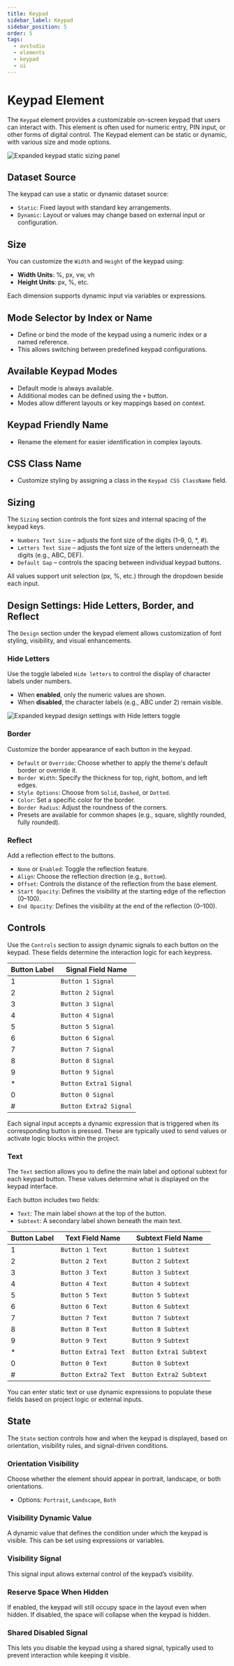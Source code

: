 ```yaml
---
title: Keypad
sidebar_label: Keypad
sidebar_position: 5
order: 5
tags:
  - avstudio
  - elements
  - keypad
  - ui
---
```


# Keypad Element

The `Keypad` element provides a customizable on-screen keypad that users can interact with. This element is often used for numeric entry, PIN input, or other forms of digital control. The Keypad element can be static or dynamic, with various size and mode options.

![Expanded keypad static sizing panel](./img/keypad-static-sizing.png)

## Dataset Source

The keypad can use a static or dynamic dataset source:

- `Static`: Fixed layout with standard key arrangements.
- `Dynamic`: Layout or values may change based on external input or configuration.

## Size

You can customize the `Width` and `Height` of the keypad using:

- **Width Units**: %, px, vw, vh
- **Height Units**: px, %, etc.

Each dimension supports dynamic input via variables or expressions.

## Mode Selector by Index or Name

- Define or bind the mode of the keypad using a numeric index or a named reference.
- This allows switching between predefined keypad configurations.

## Available Keypad Modes

- Default mode is always available.
- Additional modes can be defined using the `+` button.
- Modes allow different layouts or key mappings based on context.

## Keypad Friendly Name

- Rename the element for easier identification in complex layouts.

## CSS Class Name

- Customize styling by assigning a class in the `Keypad CSS ClassName` field.

## Sizing

The `Sizing` section controls the font sizes and internal spacing of the keypad keys.

- `Numbers Text Size` – adjusts the font size of the digits (1–9, 0, *, #).
- `Letters Text Size` – adjusts the font size of the letters underneath the digits (e.g., ABC, DEF).
- `Default Gap` – controls the spacing between individual keypad buttons.

All values support unit selection (px, %, etc.) through the dropdown beside each input.

## Design Settings: Hide Letters, Border, and Reflect

The `Design` section under the keypad element allows customization of font styling, visibility, and visual enhancements.

### Hide Letters

Use the toggle labeled `Hide letters` to control the display of character labels under numbers.

- When **enabled**, only the numeric values are shown.
- When **disabled**, the character labels (e.g., ABC under 2) remain visible.

![Expanded keypad design settings with Hide letters toggle](./img/keypad-design-hide-letters.png)

### Border

Customize the border appearance of each button in the keypad.

- `Default` or `Override`: Choose whether to apply the theme's default border or override it.
- `Border Width`: Specify the thickness for top, right, bottom, and left edges.
- `Style Options`: Choose from `Solid`, `Dashed`, or `Dotted`.
- `Color`: Set a specific color for the border.
- `Border Radius`: Adjust the roundness of the corners.
- Presets are available for common shapes (e.g., square, slightly rounded, fully rounded).

### Reflect

Add a reflection effect to the buttons.

- `None` or `Enabled`: Toggle the reflection feature.
- `Align`: Choose the reflection direction (e.g., `Bottom`).
- `Offset`: Controls the distance of the reflection from the base element.
- `Start Opacity`: Defines the visibility at the starting edge of the reflection (0–100).
- `End Opacity`: Defines the visibility at the end of the reflection (0–100).

## Controls

Use the `Controls` section to assign dynamic signals to each button on the keypad. These fields determine the interaction logic for each keypress.

| Button Label | Signal Field Name        |
|--------------|--------------------------|
| 1            | `Button 1 Signal`        |
| 2            | `Button 2 Signal`        |
| 3            | `Button 3 Signal`        |
| 4            | `Button 4 Signal`        |
| 5            | `Button 5 Signal`        |
| 6            | `Button 6 Signal`        |
| 7            | `Button 7 Signal`        |
| 8            | `Button 8 Signal`        |
| 9            | `Button 9 Signal`        |
| *            | `Button Extra1 Signal`   |
| 0            | `Button 0 Signal`        |
| #            | `Button Extra2 Signal`   |

Each signal input accepts a dynamic expression that is triggered when its corresponding button is pressed. These are typically used to send values or activate logic blocks within the project.

### Text

The `Text` section allows you to define the main label and optional subtext for each keypad button. These values determine what is displayed on the keypad interface.

Each button includes two fields:

- `Text`: The main label shown at the top of the button.
- `Subtext`: A secondary label shown beneath the main text.

| Button Label | Text Field Name      | Subtext Field Name       |
|--------------|----------------------|---------------------------|
| 1            | `Button 1 Text`      | `Button 1 Subtext`       |
| 2            | `Button 2 Text`      | `Button 2 Subtext`       |
| 3            | `Button 3 Text`      | `Button 3 Subtext`       |
| 4            | `Button 4 Text`      | `Button 4 Subtext`       |
| 5            | `Button 5 Text`      | `Button 5 Subtext`       |
| 6            | `Button 6 Text`      | `Button 6 Subtext`       |
| 7            | `Button 7 Text`      | `Button 7 Subtext`       |
| 8            | `Button 8 Text`      | `Button 8 Subtext`       |
| 9            | `Button 9 Text`      | `Button 9 Subtext`       |
| *            | `Button Extra1 Text` | `Button Extra1 Subtext`  |
| 0            | `Button 0 Text`      | `Button 0 Subtext`       |
| #            | `Button Extra2 Text` | `Button Extra2 Subtext`  |

You can enter static text or use dynamic expressions to populate these fields based on project logic or external inputs.

## State

The `State` section controls how and when the keypad is displayed, based on orientation, visibility rules, and signal-driven conditions.

### Orientation Visibility

Choose whether the element should appear in portrait, landscape, or both orientations.

- Options: `Portrait`, `Landscape`, `Both`

### Visibility Dynamic Value

A dynamic value that defines the condition under which the keypad is visible. This can be set using expressions or variables.

### Visibility Signal

This signal input allows external control of the keypad’s visibility.

### Reserve Space When Hidden

If enabled, the keypad will still occupy space in the layout even when hidden. If disabled, the space will collapse when the keypad is hidden.

### Shared Disabled Signal

This lets you disable the keypad using a shared signal, typically used to prevent interaction while keeping it visible.

